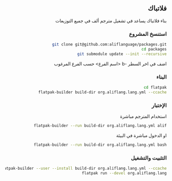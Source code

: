  <div dir="RTL">
 

## فلاتباك
بناء فلاتباك يساعد في تشغيل مترجم ألف في جميع التوزيعات 

### استنسخ المشروع
```bash
git clone git@github.com:aliflanguage/packages.git 
cd packages
git submodule update --init --recursive
```
اضف في اخر السطر -b <اسم الفرع> حسب الفرع المرغوب 

### البناء 
```bash
cd flatpak
flatpak-builder build-dir org.aliflang.lang.yml --ccache
```
### الإختبار 
استخدام المترجم مباشرة
```bash
flatpak-builder --run build-dir org.aliflang.lang.yml alif
```
او الدخول مباشرة في البيئة 
```bash
flatpak-builder --run build-dir org.aliflang.lang.yml bash
```

### التثبيت والتشغيل
```bash
flatpak-builder --user --install build-dir org.aliflang.lang.yml --ccache
flatpak run --devel org.aliflang.lang
```
</div>
